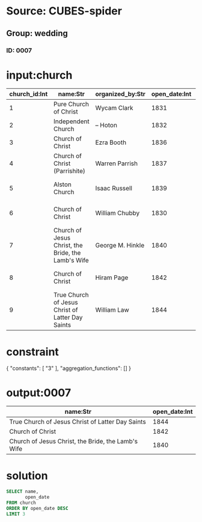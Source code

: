 # Source: CUBES-spider
## Group: wedding
### ID: 0007

# input:church

| church_id:Int | name:Str | organized_by:Str | open_date:Int | continuation_of:Str |
|---|---|---|---|---|
| 1 | Pure Church of Christ | Wycam Clark | 1831 | Church of Christ |
| 2 | Independent Church | – Hoton | 1832 | Church of Christ |
| 3 | Church of Christ | Ezra Booth | 1836 | Church of the Latter Day Saints |
| 4 | Church of Christ (Parrishite) | Warren Parrish | 1837 | Church of the Latter Day Saints |
| 5 | Alston Church | Isaac Russell | 1839 | Church of Jesus Christ of Latter Day Saints |
| 6 | Church of Christ | William Chubby | 1830 | Church of Jesus Christ of Latter Day Saints |
| 7 | Church of Jesus Christ, the Bride, the Lamb's Wife | George M. Hinkle | 1840 | Church of Jesus Christ of Latter Day Saints |
| 8 | Church of Christ | Hiram Page | 1842 | Church of Jesus Christ of Latter Day Saints |
| 9 | True Church of Jesus Christ of Latter Day Saints | William Law | 1844 | Church of Jesus Christ of Latter Day Saints |

# constraint

{
  "constants": [
    "3"
  ],
  "aggregation_functions": []
}

# output:0007

| name:Str | open_date:Int |
|---|---|
| True Church of Jesus Christ of Latter Day Saints | 1844 |
| Church of Christ | 1842 |
| Church of Jesus Christ, the Bride, the Lamb's Wife | 1840 |

# solution

```sql
SELECT name,
       open_date
FROM church
ORDER BY open_date DESC
LIMIT 3
```
